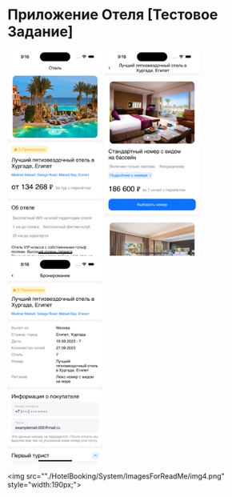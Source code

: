 # Приложение Отеля [Тестовое Задание]

<div>
  <span><img src="./HotelBooking/System/ImagesForReadMe/firstScreen.png" style="width:190px;"></span>
  <span><img src="./HotelBooking/System/ImagesForReadMe/secondScreen.png" style="width:190px;"></span>
  <span><img src="./HotelBooking/System/ImagesForReadMe/thirdScreen.png" style="width:190px;"></span>
</div>


<div>
 
  <span><img src=""./HotelBooking/System/ImagesForReadMe/img4.png" style="width:190px;"></span>
</div>
